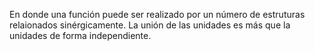 En donde una función puede ser realizado por un número de estruturas relaionados sinérgicamente. La unión de las unidades es más que la unidades de forma independiente. 